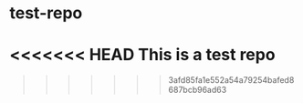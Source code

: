 # test-repo
<<<<<<< HEAD
This is a test repo
=======
>>>>>>> 3afd85fa1e552a54a79254bafed8687bcb96ad63
